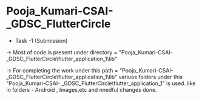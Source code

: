 # Pooja_Kumari-CSAI-_GDSC_FlutterCircle

* Task -1 (Submission)

-> Most of code is present under directory = "Pooja_Kumari-CSAI-_GDSC_FlutterCircle\flutter_application_1\lib" 

-> For completing the work under this path  = "Pooja_Kumari-CSAI-_GDSC_FlutterCircle\flutter_application_1\lib" variuos folders under this "Pooja_Kumari-CSAI-    _GDSC_FlutterCircle\flutter_application_1" is used. like in folders - Android , Images,etc and nnedful changes done.
